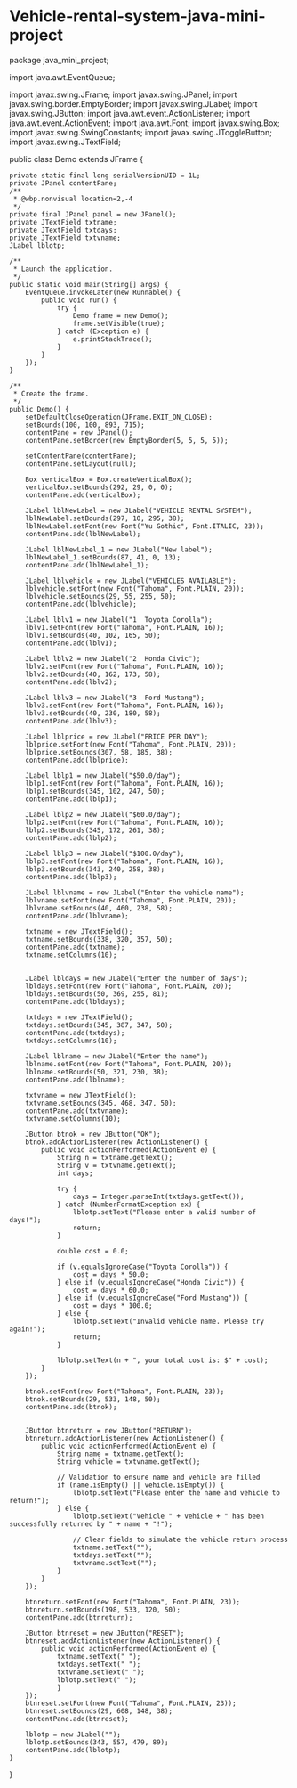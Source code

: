 # Vehicle-rental-system-java-mini-project
package java_mini_project;

import java.awt.EventQueue;

import javax.swing.JFrame;
import javax.swing.JPanel;
import javax.swing.border.EmptyBorder;
import javax.swing.JLabel;
import javax.swing.JButton;
import java.awt.event.ActionListener;
import java.awt.event.ActionEvent;
import java.awt.Font;
import javax.swing.Box;
import javax.swing.SwingConstants;
import javax.swing.JToggleButton;
import javax.swing.JTextField;

public class Demo extends JFrame {

	private static final long serialVersionUID = 1L;
	private JPanel contentPane;
	/**
	 * @wbp.nonvisual location=2,-4
	 */
	private final JPanel panel = new JPanel();
	private JTextField txtname;
	private JTextField txtdays;
	private JTextField txtvname;
	JLabel lblotp;

	/**
	 * Launch the application.
	 */
	public static void main(String[] args) {
		EventQueue.invokeLater(new Runnable() {
			public void run() {
				try {
					Demo frame = new Demo();
					frame.setVisible(true);
				} catch (Exception e) {
					e.printStackTrace();
				}
			}
		});
	}

	/**
	 * Create the frame.
	 */
	public Demo() {
		setDefaultCloseOperation(JFrame.EXIT_ON_CLOSE);
		setBounds(100, 100, 893, 715);
		contentPane = new JPanel();
		contentPane.setBorder(new EmptyBorder(5, 5, 5, 5));

		setContentPane(contentPane);
		contentPane.setLayout(null);
		
		Box verticalBox = Box.createVerticalBox();
		verticalBox.setBounds(292, 29, 0, 0);
		contentPane.add(verticalBox);
		
		JLabel lblNewLabel = new JLabel("VEHICLE RENTAL SYSTEM");
		lblNewLabel.setBounds(297, 10, 295, 38);
		lblNewLabel.setFont(new Font("Yu Gothic", Font.ITALIC, 23));
		contentPane.add(lblNewLabel);
		
		JLabel lblNewLabel_1 = new JLabel("New label");
		lblNewLabel_1.setBounds(87, 41, 0, 13);
		contentPane.add(lblNewLabel_1);
		
		JLabel lblvehicle = new JLabel("VEHICLES AVAILABLE");
		lblvehicle.setFont(new Font("Tahoma", Font.PLAIN, 20));
		lblvehicle.setBounds(29, 55, 255, 50);
		contentPane.add(lblvehicle);
		
		JLabel lblv1 = new JLabel("1  Toyota Corolla");
		lblv1.setFont(new Font("Tahoma", Font.PLAIN, 16));
		lblv1.setBounds(40, 102, 165, 50);
		contentPane.add(lblv1);
		
		JLabel lblv2 = new JLabel("2  Honda Civic");
		lblv2.setFont(new Font("Tahoma", Font.PLAIN, 16));
		lblv2.setBounds(40, 162, 173, 58);
		contentPane.add(lblv2);
		
		JLabel lblv3 = new JLabel("3  Ford Mustang");
		lblv3.setFont(new Font("Tahoma", Font.PLAIN, 16));
		lblv3.setBounds(40, 230, 180, 58);
		contentPane.add(lblv3);
		
		JLabel lblprice = new JLabel("PRICE PER DAY");
		lblprice.setFont(new Font("Tahoma", Font.PLAIN, 20));
		lblprice.setBounds(307, 58, 185, 38);
		contentPane.add(lblprice);
		
		JLabel lblp1 = new JLabel("$50.0/day");
		lblp1.setFont(new Font("Tahoma", Font.PLAIN, 16));
		lblp1.setBounds(345, 102, 247, 50);
		contentPane.add(lblp1);
		
		JLabel lblp2 = new JLabel("$60.0/day");
		lblp2.setFont(new Font("Tahoma", Font.PLAIN, 16));
		lblp2.setBounds(345, 172, 261, 38);
		contentPane.add(lblp2);
		
		JLabel lblp3 = new JLabel("$100.0/day");
		lblp3.setFont(new Font("Tahoma", Font.PLAIN, 16));
		lblp3.setBounds(343, 240, 258, 38);
		contentPane.add(lblp3);
		
		JLabel lblvname = new JLabel("Enter the vehicle name");
		lblvname.setFont(new Font("Tahoma", Font.PLAIN, 20));
		lblvname.setBounds(40, 460, 238, 58);
		contentPane.add(lblvname);
		
		txtname = new JTextField();
		txtname.setBounds(338, 320, 357, 50);
		contentPane.add(txtname);
		txtname.setColumns(10);
		
		
		JLabel lbldays = new JLabel("Enter the number of days");
		lbldays.setFont(new Font("Tahoma", Font.PLAIN, 20));
		lbldays.setBounds(50, 369, 255, 81);
		contentPane.add(lbldays);
		
		txtdays = new JTextField();
		txtdays.setBounds(345, 387, 347, 50);
		contentPane.add(txtdays);
		txtdays.setColumns(10);
		
		JLabel lblname = new JLabel("Enter the name");
		lblname.setFont(new Font("Tahoma", Font.PLAIN, 20));
		lblname.setBounds(50, 321, 230, 38);
		contentPane.add(lblname);
		
		txtvname = new JTextField();
		txtvname.setBounds(345, 468, 347, 50);
		contentPane.add(txtvname);
		txtvname.setColumns(10);
		
		JButton btnok = new JButton("OK");
		btnok.addActionListener(new ActionListener() {
		    public void actionPerformed(ActionEvent e) {
		        String n = txtname.getText();
		        String v = txtvname.getText();
		        int days;

		        try {
		            days = Integer.parseInt(txtdays.getText());
		        } catch (NumberFormatException ex) {
		            lblotp.setText("Please enter a valid number of days!");
		            return;
		        }

		        double cost = 0.0;

		        if (v.equalsIgnoreCase("Toyota Corolla")) {
		            cost = days * 50.0;
		        } else if (v.equalsIgnoreCase("Honda Civic")) {
		            cost = days * 60.0;
		        } else if (v.equalsIgnoreCase("Ford Mustang")) {
		            cost = days * 100.0;
		        } else {
		            lblotp.setText("Invalid vehicle name. Please try again!");
		            return;
		        }

		        lblotp.setText(n + ", your total cost is: $" + cost);
		    }
		});

		btnok.setFont(new Font("Tahoma", Font.PLAIN, 23));
		btnok.setBounds(29, 533, 148, 50);
		contentPane.add(btnok);
		
		
		JButton btnreturn = new JButton("RETURN");
		btnreturn.addActionListener(new ActionListener() {
		    public void actionPerformed(ActionEvent e) {
		        String name = txtname.getText();
		        String vehicle = txtvname.getText();

		        // Validation to ensure name and vehicle are filled
		        if (name.isEmpty() || vehicle.isEmpty()) {
		            lblotp.setText("Please enter the name and vehicle to return!");
		        } else {
		            lblotp.setText("Vehicle " + vehicle + " has been successfully returned by " + name + "!");
		            
		            // Clear fields to simulate the vehicle return process
		            txtname.setText("");
		            txtdays.setText("");
		            txtvname.setText("");
		        }
		    }
		});

		btnreturn.setFont(new Font("Tahoma", Font.PLAIN, 23));
		btnreturn.setBounds(198, 533, 120, 50);
		contentPane.add(btnreturn);
		
		JButton btnreset = new JButton("RESET");
		btnreset.addActionListener(new ActionListener() {
			public void actionPerformed(ActionEvent e) {
				txtname.setText(" ");
				txtdays.setText(" ");
				txtvname.setText(" ");
				lblotp.setText(" ");
				}
		});
		btnreset.setFont(new Font("Tahoma", Font.PLAIN, 23));
		btnreset.setBounds(29, 608, 148, 38);
		contentPane.add(btnreset);
		
		lblotp = new JLabel("");
		lblotp.setBounds(343, 557, 479, 89);
		contentPane.add(lblotp);
	}
}
